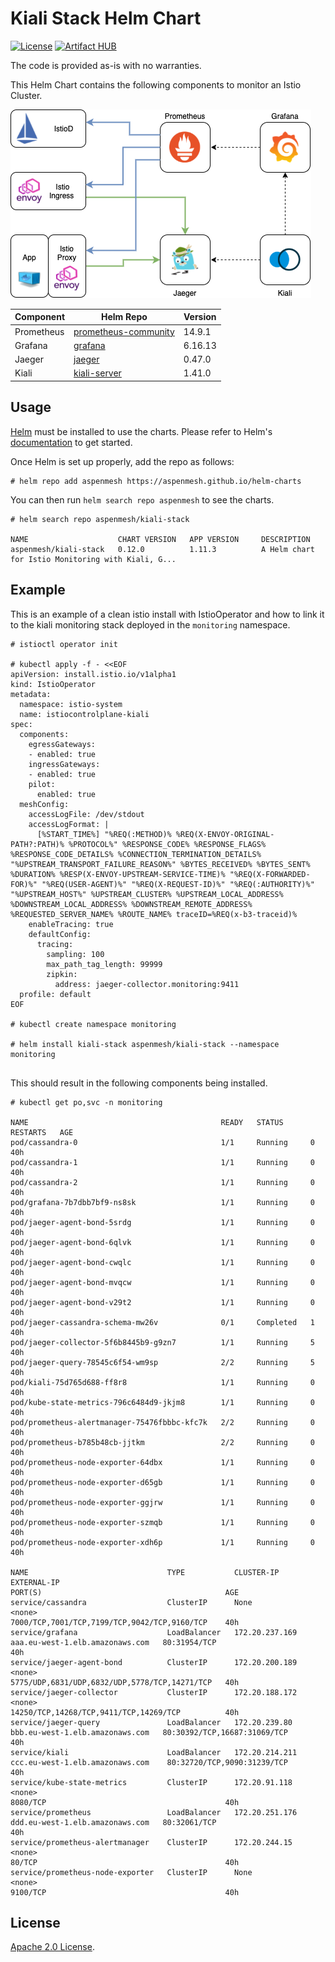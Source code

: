# Kiali Stack Helm Chart

[![License](https://img.shields.io/badge/License-Apache%202.0-blue.svg)](https://opensource.org/licenses/Apache-2.0)
[![Artifact HUB](https://img.shields.io/endpoint?url=https://artifacthub.io/badge/repository/grafana)](https://artifacthub.io/packages/search?repo=grafana)

The code is provided as-is with no warranties.

This Helm Chart contains the following components to monitor an Istio Cluster.

![Kiali Stack Components](./imgs/stack.png "Kiali Stack Components")


|Component|Helm Repo|Version|
|---------|--------|-------|
|Prometheus|[prometheus-community](https://prometheus-community.github.io/helm-charts)|14.9.1|
|Grafana|[grafana](https://grafana.github.io/helm-charts)|6.16.13|
|Jaeger|[jaeger](https://jaegertracing.github.io/helm-charts)|0.47.0|
|Kiali|[kiali-server](https://kiali.org/helm-charts)|1.41.0|

## Usage

[Helm](https://helm.sh) must be installed to use the charts.
Please refer to Helm's [documentation](https://helm.sh/docs/) to get started.

Once Helm is set up properly, add the repo as follows:

```console
# helm repo add aspenmesh https://aspenmesh.github.io/helm-charts
```

You can then run `helm search repo aspenmesh` to see the charts.

```console
# helm search repo aspenmesh/kiali-stack

NAME                    CHART VERSION   APP VERSION     DESCRIPTION                                       
aspenmesh/kiali-stack   0.12.0          1.11.3          A Helm chart for Istio Monitoring with Kiali, G...
```

## Example

This is an example of a clean istio install with IstioOperator and how to link it to the kiali monitoring stack deployed in the `monitoring` namespace.

```console
# istioctl operator init

# kubectl apply -f - <<EOF
apiVersion: install.istio.io/v1alpha1
kind: IstioOperator
metadata:
  namespace: istio-system
  name: istiocontrolplane-kiali
spec:
  components: 
    egressGateways: 
    - enabled: true
    ingressGateways: 
    - enabled: true
    pilot:
      enabled: true
  meshConfig:
    accessLogFile: /dev/stdout
    accessLogFormat: |
      [%START_TIME%] "%REQ(:METHOD)% %REQ(X-ENVOY-ORIGINAL-PATH?:PATH)% %PROTOCOL%" %RESPONSE_CODE% %RESPONSE_FLAGS% %RESPONSE_CODE_DETAILS% %CONNECTION_TERMINATION_DETAILS% "%UPSTREAM_TRANSPORT_FAILURE_REASON%" %BYTES_RECEIVED% %BYTES_SENT% %DURATION% %RESP(X-ENVOY-UPSTREAM-SERVICE-TIME)% "%REQ(X-FORWARDED-FOR)%" "%REQ(USER-AGENT)%" "%REQ(X-REQUEST-ID)%" "%REQ(:AUTHORITY)%" "%UPSTREAM_HOST%" %UPSTREAM_CLUSTER% %UPSTREAM_LOCAL_ADDRESS% %DOWNSTREAM_LOCAL_ADDRESS% %DOWNSTREAM_REMOTE_ADDRESS% %REQUESTED_SERVER_NAME% %ROUTE_NAME% traceID=%REQ(x-b3-traceid)%
    enableTracing: true
    defaultConfig:
      tracing:
        sampling: 100
        max_path_tag_length: 99999
        zipkin:
          address: jaeger-collector.monitoring:9411
  profile: default
EOF

# kubectl create namespace monitoring

# helm install kiali-stack aspenmesh/kiali-stack --namespace monitoring
  
```

This should result in the following components being installed.

```console
# kubectl get po,svc -n monitoring

NAME                                           READY   STATUS      RESTARTS   AGE
pod/cassandra-0                                1/1     Running     0          40h
pod/cassandra-1                                1/1     Running     0          40h
pod/cassandra-2                                1/1     Running     0          40h
pod/grafana-7b7dbb7bf9-ns8sk                   1/1     Running     0          40h
pod/jaeger-agent-bond-5srdg                    1/1     Running     0          40h
pod/jaeger-agent-bond-6qlvk                    1/1     Running     0          40h
pod/jaeger-agent-bond-cwqlc                    1/1     Running     0          40h
pod/jaeger-agent-bond-mvqcw                    1/1     Running     0          40h
pod/jaeger-agent-bond-v29t2                    1/1     Running     0          40h
pod/jaeger-cassandra-schema-mw26v              0/1     Completed   1          40h
pod/jaeger-collector-5f6b8445b9-g9zn7          1/1     Running     5          40h
pod/jaeger-query-78545c6f54-wm9sp              2/2     Running     5          40h
pod/kiali-75d765d688-ff8r8                     1/1     Running     0          40h
pod/kube-state-metrics-796c6484d9-jkjm8        1/1     Running     0          40h
pod/prometheus-alertmanager-75476fbbbc-kfc7k   2/2     Running     0          40h
pod/prometheus-b785b48cb-jjtkm                 2/2     Running     0          40h
pod/prometheus-node-exporter-64dbx             1/1     Running     0          40h
pod/prometheus-node-exporter-d65gb             1/1     Running     0          40h
pod/prometheus-node-exporter-ggjrw             1/1     Running     0          40h
pod/prometheus-node-exporter-szmqb             1/1     Running     0          40h
pod/prometheus-node-exporter-xdh6p             1/1     Running     0          40h

NAME                               TYPE           CLUSTER-IP       EXTERNAL-IP                                                               PORT(S)                                         AGE
service/cassandra                  ClusterIP      None             <none>                                                                    7000/TCP,7001/TCP,7199/TCP,9042/TCP,9160/TCP    40h
service/grafana                    LoadBalancer   172.20.237.169   aaa.eu-west-1.elb.amazonaws.com   80:31954/TCP                                    40h
service/jaeger-agent-bond          ClusterIP      172.20.200.189   <none>                                                                    5775/UDP,6831/UDP,6832/UDP,5778/TCP,14271/TCP   40h
service/jaeger-collector           ClusterIP      172.20.188.172   <none>                                                                    14250/TCP,14268/TCP,9411/TCP,14269/TCP          40h
service/jaeger-query               LoadBalancer   172.20.239.80    bbb.eu-west-1.elb.amazonaws.com   80:30392/TCP,16687:31069/TCP                    40h
service/kiali                      LoadBalancer   172.20.214.211   ccc.eu-west-1.elb.amazonaws.com    80:32720/TCP,9090:31239/TCP                     40h
service/kube-state-metrics         ClusterIP      172.20.91.118    <none>                                                                    8080/TCP                                        40h
service/prometheus                 LoadBalancer   172.20.251.176   ddd.eu-west-1.elb.amazonaws.com   80:32061/TCP                                    40h
service/prometheus-alertmanager    ClusterIP      172.20.244.15    <none>                                                                    80/TCP                                          40h
service/prometheus-node-exporter   ClusterIP      None             <none>                                                                    9100/TCP                                        40h

```

## License

<!-- Keep full URL links to repo files because this README syncs from main to gh-pages.  -->
[Apache 2.0 License](https://github.com/aspenmesh/helm-charts/blob/main/LICENSE).